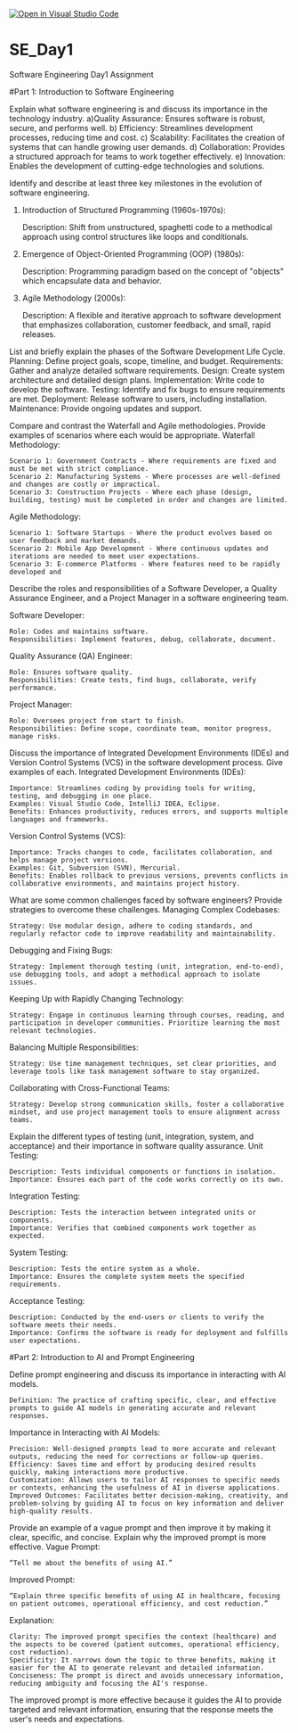 [![Open in Visual Studio Code](https://classroom.github.com/assets/open-in-vscode-2e0aaae1b6195c2367325f4f02e2d04e9abb55f0b24a779b69b11b9e10269abc.svg)](https://classroom.github.com/online_ide?assignment_repo_id=15568067&assignment_repo_type=AssignmentRepo)
# SE_Day1
Software Engineering Day1 Assignment

#Part 1: Introduction to Software Engineering

Explain what software engineering is and discuss its importance in the technology industry.
a)Quality Assurance: Ensures software is robust, secure, and performs well.
b) Efficiency: Streamlines development processes, reducing time and cost.
c) Scalability: Facilitates the creation of systems that can handle growing user demands.
d) Collaboration: Provides a structured approach for teams to work together effectively.
e) Innovation: Enables the development of cutting-edge technologies and solutions.


Identify and describe at least three key milestones in the evolution of software engineering.
1. Introduction of Structured Programming (1960s-1970s):

    Description: Shift from unstructured, spaghetti code to a methodical approach using control structures like loops and conditionals.
2. Emergence of Object-Oriented Programming (OOP) (1980s):

    Description: Programming paradigm based on the concept of "objects" which encapsulate data and behavior.
3. Agile Methodology (2000s):

    Description: A flexible and iterative approach to software development that emphasizes collaboration, customer feedback, and small, rapid releases.


List and briefly explain the phases of the Software Development Life Cycle.
Planning: Define project goals, scope, timeline, and budget.
Requirements: Gather and analyze detailed software requirements.
Design: Create system architecture and detailed design plans.
Implementation: Write code to develop the software.
Testing: Identify and fix bugs to ensure requirements are met.
Deployment: Release software to users, including installation.
Maintenance: Provide ongoing updates and support.



Compare and contrast the Waterfall and Agile methodologies. Provide examples of scenarios where each would be appropriate.
Waterfall Methodology:

    Scenario 1: Government Contracts - Where requirements are fixed and must be met with strict compliance.
    Scenario 2: Manufacturing Systems - Where processes are well-defined and changes are costly or impractical.
    Scenario 3: Construction Projects - Where each phase (design, building, testing) must be completed in order and changes are limited.

Agile Methodology:

    Scenario 1: Software Startups - Where the product evolves based on user feedback and market demands.
    Scenario 2: Mobile App Development - Where continuous updates and iterations are needed to meet user expectations.
    Scenario 3: E-commerce Platforms - Where features need to be rapidly developed and 

Describe the roles and responsibilities of a Software Developer, a Quality Assurance Engineer, and a Project Manager in a software engineering team.

Software Developer:

    Role: Codes and maintains software.
    Responsibilities: Implement features, debug, collaborate, document.

Quality Assurance (QA) Engineer:

    Role: Ensures software quality.
    Responsibilities: Create tests, find bugs, collaborate, verify performance.

Project Manager:

    Role: Oversees project from start to finish.
    Responsibilities: Define scope, coordinate team, monitor progress, manage risks.



Discuss the importance of Integrated Development Environments (IDEs) and Version Control Systems (VCS) in the software development process. Give examples of each.
Integrated Development Environments (IDEs):

    Importance: Streamlines coding by providing tools for writing, testing, and debugging in one place.
    Examples: Visual Studio Code, IntelliJ IDEA, Eclipse.
    Benefits: Enhances productivity, reduces errors, and supports multiple languages and frameworks.

Version Control Systems (VCS):

    Importance: Tracks changes to code, facilitates collaboration, and helps manage project versions.
    Examples: Git, Subversion (SVN), Mercurial.
    Benefits: Enables rollback to previous versions, prevents conflicts in collaborative environments, and maintains project history.


What are some common challenges faced by software engineers? Provide strategies to overcome these challenges.
Managing Complex Codebases:

    Strategy: Use modular design, adhere to coding standards, and regularly refactor code to improve readability and maintainability.

Debugging and Fixing Bugs:

    Strategy: Implement thorough testing (unit, integration, end-to-end), use debugging tools, and adopt a methodical approach to isolate issues.

Keeping Up with Rapidly Changing Technology:

    Strategy: Engage in continuous learning through courses, reading, and participation in developer communities. Prioritize learning the most relevant technologies.

Balancing Multiple Responsibilities:

    Strategy: Use time management techniques, set clear priorities, and leverage tools like task management software to stay organized.

Collaborating with Cross-Functional Teams:

    Strategy: Develop strong communication skills, foster a collaborative mindset, and use project management tools to ensure alignment across teams.


Explain the different types of testing (unit, integration, system, and acceptance) and their importance in software quality assurance.
Unit Testing:

    Description: Tests individual components or functions in isolation.
    Importance: Ensures each part of the code works correctly on its own.

Integration Testing:

    Description: Tests the interaction between integrated units or components.
    Importance: Verifies that combined components work together as expected.

System Testing:

    Description: Tests the entire system as a whole.
    Importance: Ensures the complete system meets the specified requirements.

Acceptance Testing:

    Description: Conducted by the end-users or clients to verify the software meets their needs.
    Importance: Confirms the software is ready for deployment and fulfills user expectations.

#Part 2: Introduction to AI and Prompt Engineering


Define prompt engineering and discuss its importance in interacting with AI models.

    Definition: The practice of crafting specific, clear, and effective prompts to guide AI models in generating accurate and relevant responses.

Importance in Interacting with AI Models:

    Precision: Well-designed prompts lead to more accurate and relevant outputs, reducing the need for corrections or follow-up queries.
    Efficiency: Saves time and effort by producing desired results quickly, making interactions more productive.
    Customization: Allows users to tailor AI responses to specific needs or contexts, enhancing the usefulness of AI in diverse applications.
    Improved Outcomes: Facilitates better decision-making, creativity, and problem-solving by guiding AI to focus on key information and deliver high-quality results.



Provide an example of a vague prompt and then improve it by making it clear, specific, and concise. Explain why the improved prompt is more effective.
Vague Prompt:

    “Tell me about the benefits of using AI.”

Improved Prompt:

    “Explain three specific benefits of using AI in healthcare, focusing on patient outcomes, operational efficiency, and cost reduction.”

Explanation:

    Clarity: The improved prompt specifies the context (healthcare) and the aspects to be covered (patient outcomes, operational efficiency, cost reduction).
    Specificity: It narrows down the topic to three benefits, making it easier for the AI to generate relevant and detailed information.
    Conciseness: The prompt is direct and avoids unnecessary information, reducing ambiguity and focusing the AI's response.

The improved prompt is more effective because it guides the AI to provide targeted and relevant information, ensuring that the response meets the user's needs and expectations.